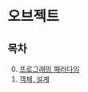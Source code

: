 # 오브젝트

## 목차

0. [프로그래밍 패러다임](https://github.com/hyesungoh/learningWhatIWant/tree/master/Books/%EC%98%A4%EB%B8%8C%EC%A0%9D%ED%8A%B8/0_%ED%94%84%EB%A1%9C%EA%B7%B8%EB%9E%98%EB%B0%8D_%ED%8C%A8%EB%9F%AC%EB%8B%A4%EC%9E%84)
1. [객체, 설계](https://github.com/hyesungoh/learningWhatIWant/tree/master/Books/%EC%98%A4%EB%B8%8C%EC%A0%9D%ED%8A%B8/1_%EA%B0%9D%EC%B2%B4%2C_%EC%84%A4%EA%B3%84)